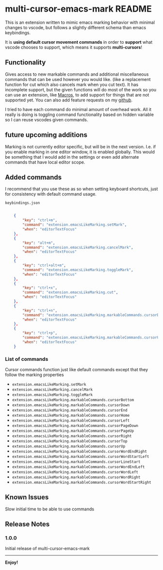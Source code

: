 # multi-cursor-emacs-mark README

This is an extension written to mimic emacs marking behavior with minimal changes to vscode, but follows a slightly different schema than emacs keybindings.

It is **using default cursor movement commands** in order to **support** what vscode chooses to support, which means it supports **multi-cursors**! 

## Functionality

Gives access to new markable commands and additional miscellaneous commands that can be used however you would like. (like a replacement function for cut which also cancels mark when you cut text). It has incomplete support, but the given functions will do most of the work so you can use an extension, like [Macros](https://marketplace.visualstudio.com/items?itemName=geddski.macros), to add support for things that are not supported yet. You can also add feature requests on my [github](https://github.com/acarrab/multi-cursor-emacs-mark).

I tried to have each command do minimal amount of overhead work. All it really is doing is toggling command functionality based on hidden variable so I can reuse vscodes given commands.

## future upcoming additions

Marking is not currently editor specific, but will be in the next version. I.e. if you enable marking in one editor window, it is enabled globally.
This would be something that I would add in the settings or even add alternate commands that have local editor scope.

## Added commands 

I recommend that you use these as so when setting keyboard shortcuts, just for consistency with default command usage.

`keybindings.json`
```json

    {
        "key": "ctrl+m",
        "command": "extension.emacsLikeMarking.setMark",
        "when": "editorTextFocus"
    },
    {
        "key": "alt+m",
        "command": "extension.emacsLikeMarking.cancelMark",
        "when": "editorTextFocus"
    },
    {
        "key": "ctrl+alt+m",
        "command": "extension.emacsLikeMarking.toggleMark",
        "when": "editorTextFocus"
    },
    {
        "key": "ctrl+x",
        "command": "extension.emacsLikeMarking.cut",
        "when": "editorTextFocus"
    },
    {
        "key": "ctrl+n",
        "command": "extension.emacsLikeMarking.markableCommands.cursorDown",
        "when": "editorTextFocus"
    },
    {
        "key": "ctrl+p",
        "command": "extension.emacsLikeMarking.markableCommands.cursorUp",
        "when": "editorTextFocus"
    }

```


### List of commands
Cursor commands function just like default commands except that they follow the marking properties

- `extension.emacsLikeMarking.setMark`
- `extension.emacsLikeMarking.cancelMark`
- `extension.emacsLikeMarking.toggleMark`
- `extension.emacsLikeMarking.markableCommands.cursorBottom`
- `extension.emacsLikeMarking.markableCommands.cursorDown`
- `extension.emacsLikeMarking.markableCommands.cursorEnd`
- `extension.emacsLikeMarking.markableCommands.cursorHome`
- `extension.emacsLikeMarking.markableCommands.cursorLeft`
- `extension.emacsLikeMarking.markableCommands.cursorPageDown`
- `extension.emacsLikeMarking.markableCommands.cursorPageUp`
- `extension.emacsLikeMarking.markableCommands.cursorRight`
- `extension.emacsLikeMarking.markableCommands.cursorTop`
- `extension.emacsLikeMarking.markableCommands.cursorUp`
- `extension.emacsLikeMarking.markableCommands.cursorWordEndRight`
- `extension.emacsLikeMarking.markableCommands.cursorWordStartLeft`
- `extension.emacsLikeMarking.markableCommands.cursorLineStart`
- `extension.emacsLikeMarking.markableCommands.cursorWordEndLeft`
- `extension.emacsLikeMarking.markableCommands.cursorWordLeft`
- `extension.emacsLikeMarking.markableCommands.cursorWordRight`
- `extension.emacsLikeMarking.markableCommands.cursorWordStartRight`


## Known Issues

Slow initial time to be able to use commands

## Release Notes

### 1.0.0

Initial release of multi-cursor-emacs-mark

--- 
**Enjoy!**